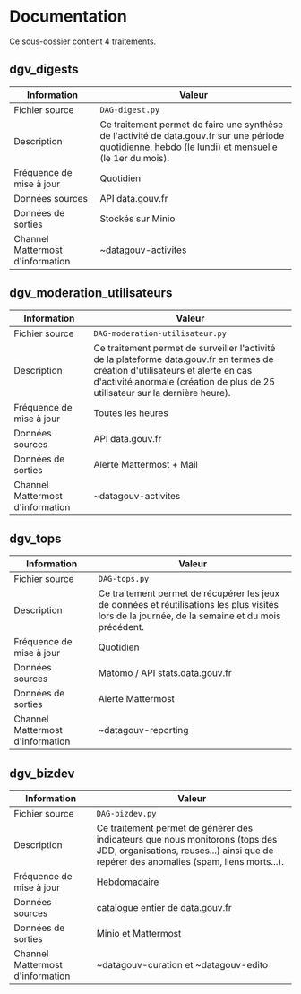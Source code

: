 # Documentation

Ce sous-dossier contient 4 traitements.

## dgv_digests

| Information | Valeur |
| -------- | -------- |
| Fichier source     | `DAG-digest.py`     |
| Description | Ce traitement permet de faire une synthèse de l'activité de data.gouv.fr sur une période quotidienne, hebdo (le lundi) et mensuelle (le 1er du mois).  |
| Fréquence de mise à jour | Quotidien |
| Données sources | API data.gouv.fr |
| Données de sorties | Stockés sur Minio |
| Channel Mattermost d'information | ~datagouv-activites |


## dgv_moderation_utilisateurs

| Information | Valeur |
| -------- | -------- |
| Fichier source     | `DAG-moderation-utilisateur.py`     |
| Description | Ce traitement permet de surveiller l'activité de la plateforme data.gouv.fr en termes de création d'utilisateurs et alerte en cas d'activité anormale (création de plus de 25 utilisateur sur la dernière heure). |
| Fréquence de mise à jour | Toutes les heures |
| Données sources | API data.gouv.fr |
| Données de sorties | Alerte Mattermost + Mail |
| Channel Mattermost d'information | ~datagouv-activites |


## dgv_tops

| Information | Valeur |
| -------- | -------- |
| Fichier source     | `DAG-tops.py`     |
| Description | Ce traitement permet de récupérer les jeux de données et réutilisations les plus visités lors de la journée, de la semaine et du mois précédent. |
| Fréquence de mise à jour | Quotidien |
| Données sources | Matomo / API stats.data.gouv.fr |
| Données de sorties | Alerte Mattermost |
| Channel Mattermost d'information | ~datagouv-reporting |


## dgv_bizdev

| Information | Valeur |
| -------- | -------- |
| Fichier source     | `DAG-bizdev.py`     |
| Description | Ce traitement permet de générer des indicateurs que nous monitorons (tops des JDD, organisations, reuses...) ainsi que de repérer des anomalies (spam, liens morts...). |
| Fréquence de mise à jour | Hebdomadaire |
| Données sources | catalogue entier de data.gouv.fr |
| Données de sorties | Minio et Mattermost |
| Channel Mattermost d'information | ~datagouv-curation et ~datagouv-edito |
